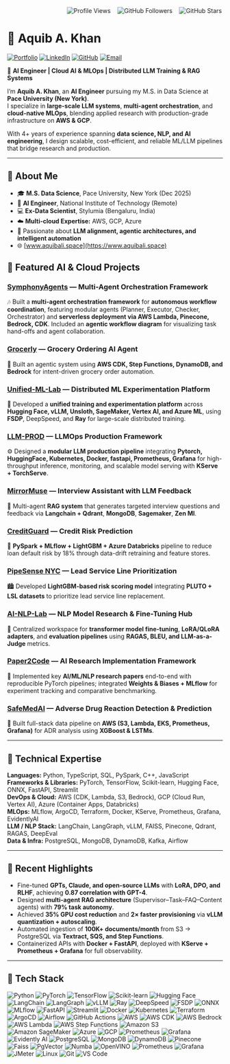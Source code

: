 <div align="left">
  <marquee behavior="alternate" scrollamount="3">
    <img src="https://komarev.com/ghpvc/?username=smaliaquib&color=blue" alt="Profile Views" />
    &nbsp;&nbsp;
    <img src="https://img.shields.io/github/followers/smaliaquib?style=social" alt="GitHub Followers" />
    &nbsp;&nbsp;
    <img src="https://img.shields.io/github/stars/smaliaquib?style=social" alt="GitHub Stars" />
  </marquee>
</div>

# 👋 Aquib A. Khan

[![Portfolio](https://img.shields.io/badge/Portfolio-000000?style=flat-square&logo=vercel&logoColor=white)](https://www.aquibali.space)
[![LinkedIn](https://img.shields.io/badge/LinkedIn-0A66C2?style=flat-square&logo=linkedin&logoColor=white)](https://www.linkedin.com/in/smaliaquib)
[![GitHub](https://img.shields.io/badge/GitHub-181717?style=flat-square&logo=github&logoColor=white)](https://github.com/smaliaquib)
[![Email](https://img.shields.io/badge/Email-D14836?style=flat-square&logo=gmail&logoColor=white)](mailto:aquibalicool3@gmail.com)

🤖 **AI Engineer | Cloud AI & MLOps | Distributed LLM Training & RAG Systems**

I’m **Aquib A. Khan**, an **AI Engineer** pursuing my M.S. in Data Science at **Pace University (New York)**.  
I specialize in **large-scale LLM systems**, **multi-agent orchestration**, and **cloud-native MLOps**, blending applied research with production-grade infrastructure on **AWS & GCP**.  

With 4+ years of experience spanning **data science, NLP, and AI engineering**, I design scalable, cost-efficient, and reliable ML/LLM pipelines that bridge research and production.

---

## 🧠 About Me

- 🎓 **M.S. Data Science**, Pace University, New York (Dec 2025)  
- 💼 **AI Engineer**, National Institute of Technology (Remote)  
- 💻 **Ex-Data Scientist**, Stylumia (Bengaluru, India)  
- ☁️ **Multi-cloud Expertise:** AWS, GCP, Azure  
- 🎯 Passionate about **LLM alignment, agentic architectures, and intelligent automation**  
- 🌐 [www.aquibali.space](https://www.aquibali.space)


## 🚀 Featured AI & Cloud Projects

### [SymphonyAgents](https://github.com/smaliaquib/SymphonyAgents) — Multi-Agent Orchestration Framework

🎶 Built a **multi-agent orchestration framework** for **autonomous workflow coordination**, featuring modular agents (Planner, Executor, Checker, Orchestrator) and **serverless deployment via AWS Lambda, Pinecone, Bedrock, CDK**. Included an **agentic workflow diagram** for visualizing task hand-offs and agent collaboration.

### [Grocerly](https://github.com/smaliaquib/Grocerly) — Grocery Ordering AI Agent  
🛒 Built an agentic system using **AWS CDK, Step Functions, DynamoDB, and Bedrock** for intent-driven grocery order automation.

### [Unified-ML-Lab](https://github.com/smaliaquib/unified-ml-lab) — Distributed ML Experimentation Platform  
🧩 Developed a **unified training and experimentation platform** across **Hugging Face, vLLM, Unsloth, SageMaker, Vertex AI, and Azure ML**, using **FSDP**, DeepSpeed, and **Ray** for large-scale distributed training.

### [LLM-PROD](https://github.com/smaliaquib/LLM-PROD) — LLMOps Production Framework  
⚙️ Designed a **modular LLM production pipeline** integrating **Pytorch, HuggingFace, Kubernetes, Docker, fastapi, Prometheus, Grafana** for high-throughput inference, monitoring, and scalable model serving with **KServe + TorchServe**.

### [MirrorMuse](https://github.com/smaliaquib/MirrorMuse) — Interview Assistant with LLM Feedback  
💬 Multi-agent **RAG system** that generates targeted interview questions and feedback via **Langchain + Qdrant**, **MongoDB**, **Sagemaker**, **Zen Ml**.


### [CreditGuard](https://github.com/smaliaquib/CreditGuard) — Credit Risk Prediction  
🏦 **PySpark + MLflow + LightGBM + Azure Databricks** pipeline to reduce loan default risk by 18% through data-drift retraining and feature stores.

### [PipeSense NYC](https://github.com/smaliaquib/PipeSense) — Lead Service Line Prioritization  
🏙️ Developed **LightGBM-based risk scoring model** integrating **PLUTO + LSL datasets** to prioritize lead service line replacement.

### [AI-NLP-Lab](https://github.com/smaliaquib/AI-NLP-Lab) — NLP Model Research & Fine-Tuning Hub  
🧠 Centralized workspace for **transformer model fine-tuning**, **LoRA/QLoRA adapters**, and **evaluation pipelines** using **RAGAS, BLEU, and LLM-as-a-Judge** metrics.

### [Paper2Code](https://github.com/smaliaquib/Paper2Code) — AI Research Implementation Framework  
📄 Implemented key **AI/ML/NLP research papers** end-to-end with reproducible PyTorch pipelines; integrated **Weights & Biases + MLflow** for experiment tracking and comparative benchmarking.

### [SafeMedAI](https://github.com/smaliaquib/SafeMedAI) — Adverse Drug Reaction Detection & Prediction  
🧬 Built full-stack data pipeline on **AWS (S3, Lambda, EKS, Prometheus, Grafana)** for ADR analysis using **XGBoost & LSTMs**.

---


## 🧩 Technical Expertise

**Languages:** Python, TypeScript, SQL, PySpark, C++, JavaScript  
**Frameworks & Libraries:** PyTorch, TensorFlow, Scikit-learn, Hugging Face, ONNX, FastAPI, Streamlit  
**DevOps & Cloud:** AWS (CDK, Lambda, S3, Bedrock), GCP (Cloud Run, Vertex AI), Azure (Container Apps, Databricks)  
**MLOps:** MLflow, ArgoCD, Terraform, Docker, KServe, Prometheus, Grafana, EvidentlyAI  
**LLM / NLP Stack:** LangChain, LangGraph, vLLM, FAISS, Pinecone, Qdrant, RAGAS, DeepEval  
**Data & Infra:** PostgreSQL, MongoDB, DynamoDB, Kafka, Airflow  

---

## 🧪 Recent Highlights

- Fine-tuned **GPTs, Claude, and open-source LLMs** with **LoRA, DPO, and RLHF**, achieving **0.87 correlation with GPT-4**.  
- Designed **multi-agent RAG architecture** (Supervisor–Task–FAQ–Content agents) with **79% task autonomy**.  
- Achieved **35% GPU cost reduction** and **2× faster provisioning** via **vLLM quantization + autoscaling**.  
- Automated ingestion of **100K+ documents/month** from S3 → PostgreSQL via **Textract, SQS, and Step Functions**.  
- Containerized APIs with **Docker + FastAPI**, deployed with **KServe + Prometheus + Grafana** for full observability.  

---

## 🧰 Tech Stack  

![Python](https://img.shields.io/badge/Python-3776AB?style=for-the-badge&logo=python)
![PyTorch](https://img.shields.io/badge/PyTorch-EE4C2C?style=for-the-badge&logo=pytorch)
![TensorFlow](https://img.shields.io/badge/TensorFlow-FF6F00?style=for-the-badge&logo=tensorflow)
![Scikit-learn](https://img.shields.io/badge/Scikit--learn-F7931E?style=for-the-badge&logo=scikitlearn)
![Hugging Face](https://img.shields.io/badge/Hugging%20Face-FFD54F?style=for-the-badge&logo=huggingface)
![LangChain](https://img.shields.io/badge/LangChain-FF9900?style=for-the-badge)
![LangGraph](https://img.shields.io/badge/LangGraph-4A90E2?style=for-the-badge)
![vLLM](https://img.shields.io/badge/vLLM-000000?style=for-the-badge)
![Ray](https://img.shields.io/badge/Ray-0288D1?style=for-the-badge)
![DeepSpeed](https://img.shields.io/badge/DeepSpeed-00897B?style=for-the-badge)
![FSDP](https://img.shields.io/badge/FSDP-607D8B?style=for-the-badge)
![ONNX](https://img.shields.io/badge/ONNX-005CED?style=for-the-badge&logo=onnx)
![MLflow](https://img.shields.io/badge/MLflow-0194E2?style=for-the-badge&logo=mlflow)
![FastAPI](https://img.shields.io/badge/FastAPI-009688?style=for-the-badge&logo=fastapi)
![Streamlit](https://img.shields.io/badge/Streamlit-FF4B4B?style=for-the-badge&logo=streamlit)
![Docker](https://img.shields.io/badge/Docker-2496ED?style=for-the-badge&logo=docker)
![Kubernetes](https://img.shields.io/badge/Kubernetes-326CE5?style=for-the-badge&logo=kubernetes)
![Terraform](https://img.shields.io/badge/Terraform-844FBA?style=for-the-badge&logo=terraform)
![ArgoCD](https://img.shields.io/badge/ArgoCD-F47C2C?style=for-the-badge)
![Airflow](https://img.shields.io/badge/Airflow-017CEE?style=for-the-badge&logo=apacheairflow)
![GitHub Actions](https://img.shields.io/badge/GitHub%20Actions-2088FF?style=for-the-badge&logo=githubactions)
![AWS](https://img.shields.io/badge/AWS-FF9900?style=for-the-badge&logo=amazonaws)
![AWS CDK](https://img.shields.io/badge/AWS%20CDK-232F3E?style=for-the-badge&logo=awsamplify)
![AWS Bedrock](https://img.shields.io/badge/AWS%20Bedrock-FF9900?style=for-the-badge)
![AWS Lambda](https://img.shields.io/badge/AWS%20Lambda-FF9900?style=for-the-badge&logo=awslambda)
![AWS Step Functions](https://img.shields.io/badge/AWS%20Step%20Functions-232F3E?style=for-the-badge)
![Amazon S3](https://img.shields.io/badge/Amazon%20S3-569A31?style=for-the-badge&logo=amazons3)
![Amazon SageMaker](https://img.shields.io/badge/Amazon%20SageMaker-232F3E?style=for-the-badge&logo=amazonsagemaker)
![Azure](https://img.shields.io/badge/Azure-0078D4?style=for-the-badge&logo=microsoftazure)
![GCP](https://img.shields.io/badge/GCP-4285F4?style=for-the-badge&logo=googlecloud)
![Prometheus](https://img.shields.io/badge/Prometheus-E6522C?style=for-the-badge&logo=prometheus)
![Grafana](https://img.shields.io/badge/Grafana-F46800?style=for-the-badge&logo=grafana)
![Evidently AI](https://img.shields.io/badge/Evidently%20AI-000000?style=for-the-badge)
![PostgreSQL](https://img.shields.io/badge/PostgreSQL-316192?style=for-the-badge&logo=postgresql)
![MongoDB](https://img.shields.io/badge/MongoDB-47A248?style=for-the-badge&logo=mongodb)
![DynamoDB](https://img.shields.io/badge/DynamoDB-4053D6?style=for-the-badge&logo=amazondynamodb)
![Pinecone](https://img.shields.io/badge/Pinecone-00A699?style=for-the-badge)
![Faiss](https://img.shields.io/badge/Faiss-263238?style=for-the-badge)
![PgVector](https://img.shields.io/badge/PgVector-008080?style=for-the-badge)
![Numba](https://img.shields.io/badge/Numba-00BFA5?style=for-the-badge)
![OpenVINO](https://img.shields.io/badge/OpenVINO-0071C5?style=for-the-badge)
![Prometheus](https://img.shields.io/badge/Prometheus-E6522C?style=for-the-badge&logo=prometheus)
![Grafana](https://img.shields.io/badge/Grafana-F46800?style=for-the-badge&logo=grafana)
![JMeter](https://img.shields.io/badge/Apache%20JMeter-D22128?style=for-the-badge&logo=apache)
![Linux](https://img.shields.io/badge/Linux-FCC624?style=for-the-badge&logo=linux)
![Git](https://img.shields.io/badge/Git-F05032?style=for-the-badge&logo=git)
![VS Code](https://img.shields.io/badge/VS%20Code-007ACC?style=for-the-badge&logo=visualstudiocode)
